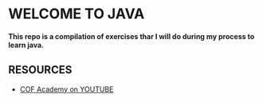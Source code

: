 # WELCOME TO JAVA

#### This repo is a compilation of exercises thar I will do during my process to learn java.

## RESOURCES
- [COF Academy on YOUTUBE](https://www.youtube.com/playlist?list=PLf5ldD20p3mHRM3O4yUongNYx6UaELABm)
